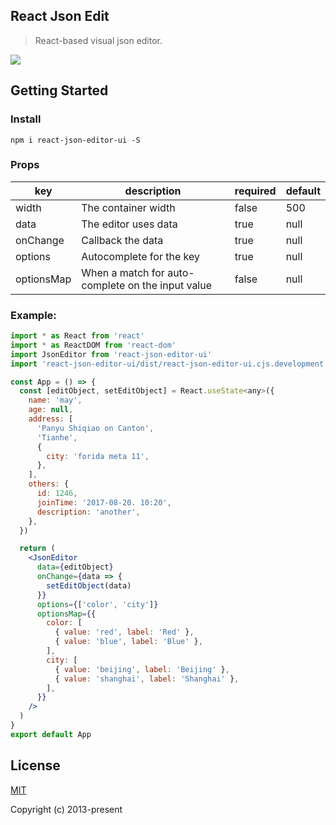 ## React Json Edit

> React-based visual json editor.

![](/images/example.png)

## Getting Started

### Install

```
npm i react-json-editor-ui -S
```

### Props

| key        | description                                       | required | default |
|------------|---------------------------------------------------|----------|---------|
| width      | The container width                               | false    | 500     |
| data       | The editor uses data                              | true     | null    |
| onChange   | Callback the data                                 | true     | null    |
| options    | Autocomplete for the key                          | true     | null    |
| optionsMap | When a match for auto-complete on the input value | false    | null    |

### Example:

```jsx
import * as React from 'react'
import * as ReactDOM from 'react-dom'
import JsonEditor from 'react-json-editor-ui'
import 'react-json-editor-ui/dist/react-json-editor-ui.cjs.development.css'

const App = () => {
  const [editObject, setEditObject] = React.useState<any>({
    name: 'may',
    age: null,
    address: [
      'Panyu Shiqiao on Canton',
      'Tianhe',
      {
        city: 'forida meta 11',
      },
    ],
    others: {
      id: 1246,
      joinTime: '2017-08-20. 10:20',
      description: 'another',
    },
  })

  return (
    <JsonEditor
      data={editObject}
      onChange={data => {
        setEditObject(data)
      }}
      options={['color', 'city']}
      optionsMap={{
        color: [
          { value: 'red', label: 'Red' },
          { value: 'blue', label: 'Blue' },
        ],
        city: [
          { value: 'beijing', label: 'Beijing' },
          { value: 'shanghai', label: 'Shanghai' },
        ],
      }}
    />
  )
}
export default App

```

## License

[MIT](https://opensource.org/licenses/MIT)

Copyright (c) 2013-present
